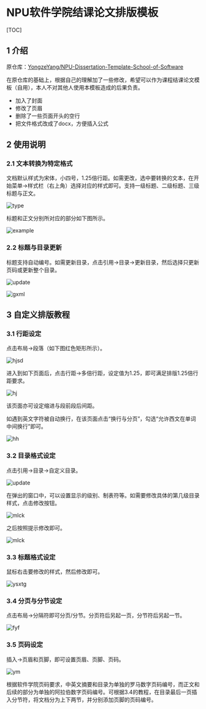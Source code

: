 # NPU软件学院结课论文排版模板

[TOC]

## 1 介绍

原仓库：[YongzeYang/NPU-Dissertation-Template-School-of-Software](https://github.com/YongzeYang/NPU-Dissertation-Template-School-of-Software)

在原仓库的基础上，根据自己的理解加了一些修改，希望可以作为课程结课论文模板（自用），本人不对其他人使用本模板造成的后果负责。

- 加入了封面
- 修改了页眉
- 删除了一些页面开头的空行
- 把文件格式改成了docx，方便插入公式

## 2 使用说明

### 2.1 文本转换为特定格式



文档默认样式为宋体，小四号，1.25倍行距。如需更改，选中要转换的文本，在开始菜单->样式栏（右上角）选择对应的样式即可。支持一级标题、二级标题、三级标题与正文。



![type](/images/type.png)

标题和正文分别所对应的部分如下图所示。

![example](/images/example.png)



### 2.2 标题与目录更新

标题支持自动编号。如需更新目录，点击引用->目录->更新目录，然后选择只更新页码或更新整个目录。

![update](/images/update.png)



![gxml](/images/gxml.png)





## 3 自定义排版教程

### 3.1 行距设定

点击布局->段落（如下图红色矩形所示）。

![hjsd](/images/hjsd.png)

进入到如下页面后，点击行距->多倍行距，设定值为1.25，即可满足排版1.25倍行距要求。

![hj](/images/hj.png)



该页面亦可设定缩进与段前段后间距。

如遇到英文字符被自动换行，在该页面点击“换行与分页”，勾选“允许西文在单词中间换行”即可。

![hh](/images/hh.png)



### 3.2 目录格式设定

点击引用->目录->自定义目录。

![update](/images/zdyml.png)



在弹出的窗口中，可以设置显示的级别、制表符等。如需要修改具体的第几级目录样式，点击修改按钮。

![mlck](/images/mlck.png)



之后按照提示修改即可。

![mlck](/images/xgjtml.png)







### 3.3 标题格式设定

鼠标右击要修改的样式，然后修改即可。

![ysxtg](/images/ysxtg.png)

### 3.4 分页与分节设定

点击布局->分隔符即可分页/分节。分页符后另起一页，分节符后另起一节。

![fyf](/images/fyf.png)

### 3.5 页码设定

插入->页眉和页脚，即可设置页眉、页脚、页码。



![ym](/images/ym.png)



根据软件学院页码要求，中英文摘要和目录为单独的罗马数字页码编号，而正文和后续的部分为单独的阿拉伯数字页码编号。可根据3.4的教程，在目录最后一页插入分节符，将文档分为上下两节，并分别添加页脚的页码编号。
